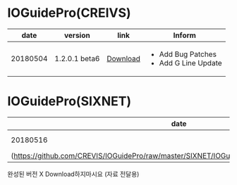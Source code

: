 IOGuidePro(CREIVS)
=====================

| date | version | link | Inform |
|---|---|---|-------------|
| 20180504 | 1.2.0.1 beta6 | [Download](https://github.com/CREVIS/IOGuidePro/raw/755218bf22754f2e6a6811d30f8bc1d02c52b259/CREVIS/IOGuidePro(1.2.0.1)_beta6.zip)| <ul><li>Add Bug Patches<br/></li><li>Add G Line Update</li></ul> |

IOGuidePro(SIXNET)
=====================
| date | version | link | Inform |
|---|---|---|-------------|
| 20180516 | 1.0.0.0 beta1 | [Download]
(https://github.com/CREVIS/IOGuidePro/raw/master/SIXNET/IOGuidePro(1.0.0.0)_beta1_SIXNET.zip)|
완성된 버전 X Download하지마시요 (자료 전달용)


 



